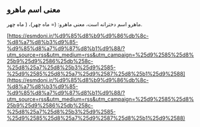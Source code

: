 ## معنی اسم ماهرو


ماهرو اسم دخترانه است، معنی ماهرو: (= ماه چهر)، ( ماه چهر.

[https://esmdoni.ir/%d9%85%d8%b9%d9%86%db%8c-%d8%a7%d8%b3%d9%85-%d9%85%d8%a7%d9%87%d8%b1%d9%88/?utm_source=rss&utm_medium=rss&utm_campaign=%25d9%2585%25d8%25b9%25d9%2586%25db%258c-%25d8%25a7%25d8%25b3%25d9%2585-%25d9%2585%25d8%25a7%25d9%2587%25d8%25b1%25d9%2588](https://esmdoni.ir/%d9%85%d8%b9%d9%86%db%8c-%d8%a7%d8%b3%d9%85-%d9%85%d8%a7%d9%87%d8%b1%d9%88/?utm_source=rss&utm_medium=rss&utm_campaign=%25d9%2585%25d8%25b9%25d9%2586%25db%258c-%25d8%25a7%25d8%25b3%25d9%2585-%25d9%2585%25d8%25a7%25d9%2587%25d8%25b1%25d9%2588) 